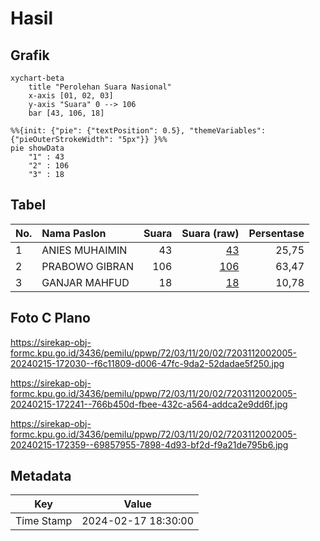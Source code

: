 # Hasil

## Grafik

```mermaid
xychart-beta
    title "Perolehan Suara Nasional"
    x-axis [01, 02, 03]
    y-axis "Suara" 0 --> 106
    bar [43, 106, 18]
```

```mermaid
%%{init: {"pie": {"textPosition": 0.5}, "themeVariables": {"pieOuterStrokeWidth": "5px"}} }%%
pie showData
    "1" : 43
    "2" : 106
    "3" : 18
```

## Tabel

| No. | Nama Paslon    | Suara | Suara (raw) | Persentase |
|:--- |:-------------- | -----:| -----------:| ----------:|
| 1   | ANIES MUHAIMIN | 43    | [43][p-1]   | 25,75      |
| 2   | PRABOWO GIBRAN | 106   | [106][p-2]  | 63,47      |
| 3   | GANJAR MAHFUD  | 18    | [18][p-3]   | 10,78      |


[p-1]: https://github.com/gigit-pemilu/pemilu-2024/blob/main/pilpres/hitung-suara/sub/72-sulawesi-tengah/sub/03-donggala/sub/11-sirenja/sub/2002-tondo/sub/005-tps/sub/paslon-1.txt
[p-2]: https://github.com/gigit-pemilu/pemilu-2024/blob/main/pilpres/hitung-suara/sub/72-sulawesi-tengah/sub/03-donggala/sub/11-sirenja/sub/2002-tondo/sub/005-tps/sub/paslon-2.txt
[p-3]: https://github.com/gigit-pemilu/pemilu-2024/blob/main/pilpres/hitung-suara/sub/72-sulawesi-tengah/sub/03-donggala/sub/11-sirenja/sub/2002-tondo/sub/005-tps/sub/paslon-3.txt

## Foto C Plano

https://sirekap-obj-formc.kpu.go.id/3436/pemilu/ppwp/72/03/11/20/02/7203112002005-20240215-172030--f6c11809-d006-47fc-9da2-52dadae5f250.jpg

https://sirekap-obj-formc.kpu.go.id/3436/pemilu/ppwp/72/03/11/20/02/7203112002005-20240215-172241--766b450d-fbee-432c-a564-addca2e9dd6f.jpg

https://sirekap-obj-formc.kpu.go.id/3436/pemilu/ppwp/72/03/11/20/02/7203112002005-20240215-172359--69857955-7898-4d93-bf2d-f9a21de795b6.jpg


## Metadata

| Key        | Value               |
| ---------- | ------------------- |
| Time Stamp | 2024-02-17 18:30:00 |



